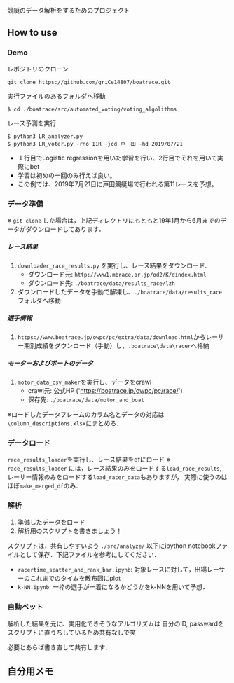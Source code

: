 競艇のデータ解析をするためのプロジェクト

## How to use
### Demo

レポジトリのクローン

`git clone https://github.com/griCe14807/boatrace.git`

実行ファイルのあるフォルダへ移動

`$ cd ./boatrace/src/automated_voting/voting_algolithms`

レース予測を実行
```
$ python3 LR_analyzer.py
$ python3 LR_voter.py -rno 11R -jcd 戸　田 -hd 2019/07/21
```
- １行目でLogistic regressionを用いた学習を行い、2行目でそれを用いて実際にbet
- 学習は初めの一回のみ行えば良い。
- この例では、2019年7月21日に戸田競艇場で行われる第11レースを予想。

### データ準備
※ `git clone` した場合は，上記ディレクトリにもともと19年1月から6月までのデータがダウンロードしてあります．
##### レース結果
1. `downloader_race_results.py`
を実行し、レース結果をダウンロード. 
    - ダウンロード元: `http://www1.mbrace.or.jp/od2/K/dindex.html`
    - ダウンロード先: `./boatrace/data/results_race/lzh`
2. ダウンロードしたデータを手動で解凍し、`./boatrace/data/results_race`フォルダへ移動
##### 選手情報
1. `https://www.boatrace.jp/owpc/pc/extra/data/download.html`からレーサー期別成績をダウンロード（手動）し，`.boatrace\data\racer`へ格納
##### モーターおよびボートのデータ
1. `motor_data_csv_maker`を実行し、データをcrawl
    - crawl元: 公式HP ('https://boatrace.jp/owpc/pc/race/')
    - 保存先: `./boatrace/data/motor_and_boat`

※ロードしたデータフレームのカラム名とデータの対応は`\column_descriptions.xlsx`にまとめる.

### データロード
`race_results_loader`を実行し、レース結果をdfにロード
※ `race_results_loader` には，レース結果のみをロードする`load_race_results`, 
レーサー情報のみをロードする`load_racer_data`もありますが，
実際に使うのはほぼ`make_merged_df`のみ．

### 解析
1. 準備したデータをロード
2. 解析用のスクリプトを書きましょう！

スクリプトは，共有しやすいよう
`./src/analyze/` 以下にipython notebookファイルとして保存．下記ファイルを参考にしてください．
 - `racertime_scatter_and_rank_bar.ipynb`: 対象レースに対して，出場レーサーのこれまでのタイムを散布図にplot
 - `k-NN.ipynb`: 一枠の選手が一着になるかどうかをk-NNを用いて予想．
 

### 自動ベット
解析した結果を元に、実用化できそうなアルゴリズムは
自分のID, passwardをスクリプトに直うちしているため共有なしで笑

必要とあらば書き直して共有します．


## 自分用メモ
